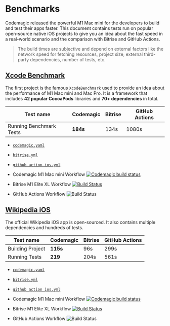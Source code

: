 # Benchmarks

Codemagic released the powerful M1 Mac mini for the developers to build and test their apps faster. This document contains tests run on popular open-source native iOS projects to give you an idea about the fast speed in a real-world scenario and the comparison with Bitrise and GitHub Actions.

> The build times are subjective and depend on external factors like the network speed for fetching resources, project size, external third-party dependencies, number of tests, etc.

## [Xcode Benchmark](https://github.com/nevercode-rudrank/Benchmarks/tree/benchmark)

The first project is the famous `XcodeBenchmark` used to provide an idea about the performance of M1 Mac mini and Mac Pro. It is a framework that includes **42 popular CocoaPods** libraries and **70+ dependencies** in total.

**Test name** | **Codemagic** | **Bitrise** | **GitHub Actions**
--- | --- | --- | ---
Running Benchmark Tests | **184s** | 134s | 1080s

- [`codemagic.yaml`](https://github.com/nevercode-rudrank/Benchmarks/blob/benchmark/codemagic.yaml)
- [`bitrise.yml`](https://github.com/nevercode-rudrank/Benchmarks/blob/benchmark/bitrise.yml)
- [`github action ios.yml`](https://github.com/nevercode-rudrank/Benchmarks/blob/master/.github/workflows/ios.yml)

- Codemagic M1 Mac mini Workflow  [![Codemagic build status](https://api.codemagic.io/apps//636384f636dd120e8bce1532/ios-m1-mac-mini-workflow/status_badge.svg)](https://codemagic.io/app/636384f636dd120e8bce1532/build/6364f680030e6b1c91779158) 
- Bitrise M1 Elite XL Workflow [![Build Status](https://app.bitrise.io/app/7e4ee99efa9d94cf/status.svg?token=j-0HsuqsKi3Lx9hDmaQTag&branch=master)](https://app.bitrise.io/app/7e4ee99efa9d94cf)
- GitHub Actions Workflow ![Build Status](https://github.com/nevercode-rudrank/Benchmarks/actions/workflows/ios.yml/badge.svg?branch=benchmark)


## [Wikipedia iOS](https://github.com/nevercode-rudrank/wikipedia-ios)

The official Wikipedia iOS app is open-sourced. It also contains multiple dependencies and hundreds of tests.

**Test name** | **Codemagic** | **Bitrise** | **GitHub Actions**
--- | --- | --- | ---
Building Project | **115s** | 96s | 299s
Running Tests | **219** | 204s | 561s

- [`codemagic.yaml`](https://github.com/nevercode-rudrank/wikipedia-ios/blob/main/codemagic.yaml)
- [`bitrise.yml`](https://github.com/nevercode-rudrank/wikipedia-ios/blob/main/bitrise.yml)
- [`github action ios.yml`](https://github.com/nevercode-rudrank/wikipedia-ios/blob/main/.github/workflows/ios.yml)

- Codemagic M1 Mac mini Workflow [![Codemagic build status](https://api.codemagic.io/apps//6267c85aeb4a9a0e7b7eba1b/ios-m1-mac-mini-workflow/status_badge.svg)](https://codemagic.io/app/6267c85aeb4a9a0e7b7eba1b/build/6365081abf9296703e06875d)
- Bitrise M1 Elite XL Workflow [![Build Status](https://app.bitrise.io/app/c8237484d99238e6/status.svg?token=N9v0ks0Fat21r-SsMluWEQ&branch=master)](https://app.bitrise.io/app/c8237484d99238e6)
- GitHub Actions Workflow ![Build Status](https://github.com/nevercode-rudrank/wikipedia-ios/actions/workflows/ios.yml/badge.svg)
